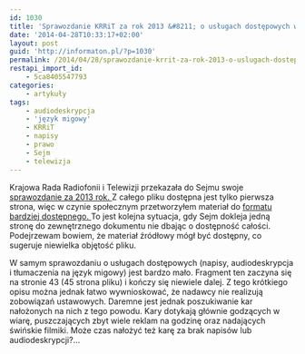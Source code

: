 ```yaml
---
id: 1030
title: 'Sprawozdanie KRRiT za rok 2013 &#8211; o usługach dostępowych w telewizjach nader skąpo'
date: '2014-04-28T10:33:17+02:00'
layout: post
guid: 'http://informaton.pl/?p=1030'
permalink: /2014/04/28/sprawozdanie-krrit-za-rok-2013-o-uslugach-dostepowych-w-telewizjach-nader-skapo/
restapi_import_id:
    - 5ca8405547793
categories:
    - artykuły
tags:
    - audiodeskrypcja
    - 'język migowy'
    - KRRiT
    - napisy
    - prawo
    - Sejm
    - telewizja
---
```


Krajowa Rada Radiofonii i Telewizji przekazała do Sejmu swoje [sprawozdanie za 2013 rok. ](http://orka.sejm.gov.pl/Druki7ka.nsf/0/88AB0B2EA015CE99C1257CB7003D9C2B/%24File/2306.pdf)Z całego pliku dostępna jest tylko pierwsza strona, więc w czynie społecznym przetworzyłem materiał do [formatu bardziej dostępnego. ](http://informaton.pl/wp-content/uploads/2014/04/2306.pdf)To jest kolejna sytuacja, gdy Sejm dokleja jedną stronę do zewnętrznego dokumentu nie dbając o dostępność całości. Podejrzewam bowiem, że materiał źródłowy mógł być dostępny, co sugeruje niewielka objętość pliku.

W samym sprawozdaniu o usługach dostępowych (napisy, audiodeskrypcja i tłumaczenia na język migowy) jest bardzo mało. Fragment ten zaczyna się na stronie 43 (45 strona pliku) i kończy się niewiele dalej. Z tego krótkiego opisu można jednak łatwo wywnioskować, że nadawcy nie realizują zobowiązań ustawowych. Daremne jest jednak poszukiwanie kar nałożonych na nich z tego powodu. Kary dotykają głównie godzących w wiarę, puszczających zbyt wiele reklam na godzinę oraz nadających świńskie filmiki. Może czas nałożyć też karę za brak napisów lub audiodeskrypcji?…
